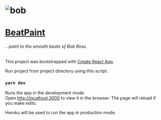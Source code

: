 # ![bob]

# [BeatPaint](https://github.com/milleriishaun/beatpaint "view on github")

###### _...paint to the smooth beats of Bob Ross._

This project was bootstrapped with [Create React App](https://github.com/facebook/create-react-app).

Run project from project directory using this script:

### `yarn dev`

Runs the app in the development mode.<br />
Open [http://localhost:3000](http://localhost:3000) to view it in the browser.
The page will reload if you make edits.<br />

Heroku will be used to run the app in production mode.

[bob]: https://imgur.com/8nY45OG.jpg
